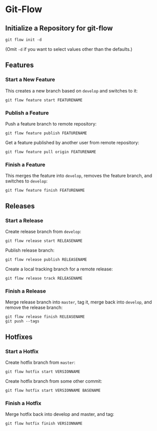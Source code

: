 # Git-Flow

## Initialize a Repository for git-flow

    git flow init -d

(Omit `-d` if you want to select values other than the defaults.)

## Features

### Start a New Feature

This creates a new branch based on `develop` and switches to it:

    git flow feature start FEATURENAME

### Publish a Feature

Push a feature branch to remote repository:

    git flow feature publish FEATURENAME

Get a feature published by another user from remote repository:

    git flow feature pull origin FEATURENAME

### Finish a Feature

This merges the feature into `develop`, removes the feature branch, and switches to `develop`:

    git flow feature finish FEATURENAME

## Releases

### Start a Release

Create release branch from `develop`:

    git flow release start RELEASENAME

Publish release branch:

    git flow release publish RELEASENAME

Create a local tracking branch for a remote release:

    git flow release track RELEASENAME

### Finish a Release

Merge release branch into `master`, tag it, merge back into `develop`, and remove the release branch:

    git flow release finish RELEASENAME
    git push --tags

## Hotfixes

### Start a Hotfix

Create hotfix branch from `master`:

    git flow hotfix start VERSIONNAME

Create hotfix branch from some other commit:

    git flow hotfix start VERSIONNAME BASENAME

### Finish a Hotfix

Merge hotfix back into develop and master, and tag:

    git flow hotfix finish VERSIONNAME
